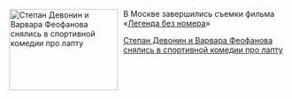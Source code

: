 <!--2025-09-05 11:45:27-->
<div class="yb">
  <div class="rss kino_kino"><a href="https://www.kino-teatr.ru/kino/news/y2025/9-5/38870/" title="Степан Девонин и Варвара Феофанова снялись в спортивной комедии про лапту"><img src="https://www.kino-teatr.ru/news/0/7/38870/poster.jpg" width="196" height="147" align="left" hspace="5" style="margin: 0px 10px 0px 5px" alt="Степан Девонин и Варвара Феофанова снялись в спортивной комедии про лапту"/></a>В Москве завершились съемки фильма «<a href=https://www.kino-teatr.ru/kino/movie/ros/199654/annot/ target=_blank>Легенда без номера</a>» <p class="titl"><a href="https://www.kino-teatr.ru/kino/news/y2025/9-5/38870/">Степан Девонин и Варвара Феофанова снялись в спортивной комедии про лапту</a></p></div>
</div>
